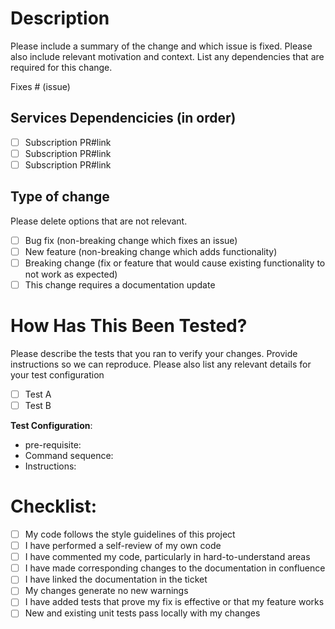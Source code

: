# Description

Please include a summary of the change and which issue is fixed. Please also include relevant motivation and context. List any dependencies that are required for this change.

Fixes # (issue)

## Services Dependencicies (in order)
- [ ] Subscription PR#link
- [ ] Subscription PR#link
- [ ] Subscription PR#link

## Type of change

Please delete options that are not relevant.

- [ ] Bug fix (non-breaking change which fixes an issue)
- [ ] New feature (non-breaking change which adds functionality)
- [ ] Breaking change (fix or feature that would cause existing functionality to not work as expected)
- [ ] This change requires a documentation update

# How Has This Been Tested?

Please describe the tests that you ran to verify your changes. Provide instructions so we can reproduce. Please also list any relevant details for your test configuration

- [ ] Test A
- [ ] Test B

**Test Configuration**:
* pre-requisite:
* Command sequence:
* Instructions:

# Checklist:

- [ ] My code follows the style guidelines of this project
- [ ] I have performed a self-review of my own code
- [ ] I have commented my code, particularly in hard-to-understand areas
- [ ] I have made corresponding changes to the documentation in confluence
- [ ] I have linked the documentation in the ticket
- [ ] My changes generate no new warnings
- [ ] I have added tests that prove my fix is effective or that my feature works
- [ ] New and existing unit tests pass locally with my changes
